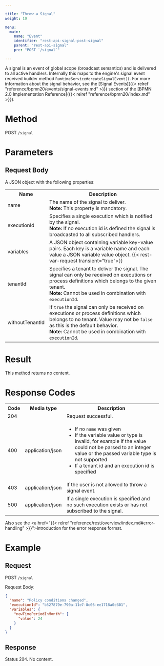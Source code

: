 ```yaml
---

title: "Throw a Signal"
weight: 10

menu:
  main:
    name: "Event"
    identifier: "rest-api-signal-post-signal"
    parent: "rest-api-signal"
    pre: "POST `/signal`"

---
```



A signal is an event of global scope (broadcast semantics) and is delivered to all active handlers.
Internally this maps to the engine's signal event received builder method `RuntimeService#createSignalEvent()`.
For more information about the signal behavior, see the [Signal Events]({{< relref "reference/bpmn20/events/signal-events.md" >}}) 
section of the [BPMN 2.0 Implementation Reference]({{< relref "reference/bpmn20/index.md" >}}).


# Method

POST `/signal`

# Parameters

## Request Body

A JSON object with the following properties:

<table class="table table-striped">
  <tr>
    <th>Name</th>
    <th>Description</th>
  </tr>
  <tr>
    <td>name</td>
    <td>The name of the signal to deliver.<br>
    <strong>Note:</strong> This property is mandatory.</td>
  </tr>
  <tr>
    <td>executionId</td>
    <td>Specifies a single execution which is notified by the signal.<br>
    <strong>Note:</strong> If no execution id is defined the signal is broadcasted to all subscribed handlers.</td>
  </tr>
  <tr>
    <td>variables</td>
    <td>A JSON object containing variable key-value pairs. Each key is a variable name and each value a JSON variable value object.
    {{< rest-var-request transient="true">}}
  </tr>
  <tr>
    <td>tenantId</td>
    <td>Specifies a tenant to deliver the signal. The signal can only be received on executions or process definitions 
    which belongs to the given tenant.<br>
    <strong>Note:</strong> Cannot be used in combination with <code>executionId</code>.</td>
  </tr>
  <tr>
    <td>withoutTenantId</td>
    <td>If <code>true</code> the signal can only be received on executions or process definitions which belongs to no 
    tenant. Value may not be <code>false</code> as this is the default behavior.<br>
    <strong>Note:</strong> Cannot be used in combination with <code>executionId</code>.</td>
  </tr>
</table>

# Result
This method returns no content.

# Response Codes

<table class="table table-striped">
  <tr>
    <th>Code</th>
    <th>Media type</th>
    <th>Description</th>
  </tr>
  <tr>
    <td>204</td>
    <td></td>
    <td>Request successful.</td>
  </tr>
  <tr>
    <td>400</td>
    <td>application/json</td>
    <td>
      <ul>
        <li>If no <code>name</code> was given</li>
        <li>If the variable value or type is invalid, for example if the value could not be parsed to an integer value 
        or the passed variable type is not supported</li>
        <li>If a tenant id and an execution id is specified</li>
      </ul>
    </td>
  </tr>
  <tr>
    <td>403</td>
    <td>application/json</td>
    <td>If the user is not allowed to throw a signal event.</td>
  </tr>
  <tr>
    <td>500</td>
    <td>application/json</td>
    <td>
      If a single execution is specified and no such execution exists or has not subscribed to the signal.
    </td>
  </tr>
</table>

Also see the <a href="{{< relref "reference/rest/overview/index.md#error-handling" >}}">introduction</a> for the error 
response format.

# Example


## Request

POST `/signal`

Request Body:

```json
{
  "name": "Policy conditions changed",
  "executionId": "b527879e-790a-11e7-8c05-ee1718a0e301",
  "variables": {
    "newTimePeriodInMonth": {
      "value": 24
    }
  }
}
```


## Response

Status 204. No content.